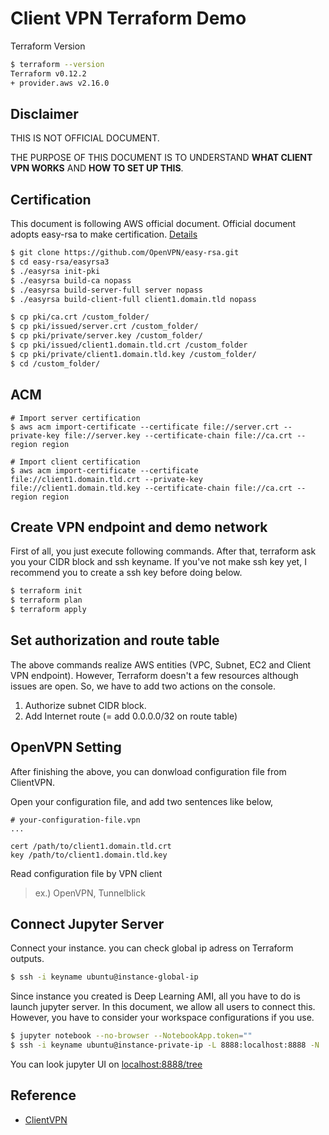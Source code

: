 # Client VPN Terraform Demo

Terraform Version 

```bash
$ terraform --version
Terraform v0.12.2
+ provider.aws v2.16.0
```

## Disclaimer

THIS IS NOT OFFICIAL DOCUMENT. 

THE PURPOSE OF THIS DOCUMENT IS TO UNDERSTAND **WHAT CLIENT VPN WORKS** AND **HOW TO SET UP THIS**.

## Certification
This document is following AWS official document. Official document adopts easy-rsa to make certification.
[Details](https://docs.aws.amazon.com/vpn/latest/clientvpn-admin/cvpn-working-certificates.html)

```bash 
$ git clone https://github.com/OpenVPN/easy-rsa.git
$ cd easy-rsa/easyrsa3
$ ./easyrsa init-pki
$ ./easyrsa build-ca nopass
$ ./easyrsa build-server-full server nopass
$ ./easyrsa build-client-full client1.domain.tld nopass

$ cp pki/ca.crt /custom_folder/
$ cp pki/issued/server.crt /custom_folder/
$ cp pki/private/server.key /custom_folder/
$ cp pki/issued/client1.domain.tld.crt /custom_folder
$ cp pki/private/client1.domain.tld.key /custom_folder/
$ cd /custom_folder/

```

## ACM

```
# Import server certification
$ aws acm import-certificate --certificate file://server.crt --private-key file://server.key --certificate-chain file://ca.crt --region region

# Import client certification
$ aws acm import-certificate --certificate file://client1.domain.tld.crt --private-key file://client1.domain.tld.key --certificate-chain file://ca.crt --region region
```


## Create VPN endpoint and demo network

First of all, you just execute following commands. After that, terraform ask you your CIDR block and ssh keyname. If you've not make ssh key yet, I recommend you to create a ssh key before doing below.

```bash 
$ terraform init
$ terraform plan 
$ terraform apply 
```

## Set authorization and route table

The above commands realize AWS entities (VPC, Subnet, EC2 and Client VPN endpoint). However, Terraform doesn't a few resources although issues are open. So, we have to add two actions on the console.

1. Authorize subnet CIDR block.
2. Add Internet route (= add 0.0.0.0/32 on route table)


## OpenVPN Setting

After finishing the above, you can donwload configuration file from ClientVPN. 

Open your configuration file, and add two sentences like below, 

```
# your-configuration-file.vpn
...

cert /path/to/client1.domain.tld.crt
key /path/to/client1.domain.tld.key
```

Read configuration file by VPN client 
> ex.) OpenVPN, Tunnelblick

## Connect Jupyter Server

Connect your instance. you can check global ip adress on Terraform outputs.

```sh
$ ssh -i keyname ubuntu@instance-global-ip
```

Since instance you created is Deep Learning AMI, all you have to do is launch jupyter server. 
In this document, we allow all users to connect this. However, you have to consider your workspace configurations if you use.

```sh
$ jupyter notebook --no-browser --NotebookApp.token=""
$ ssh -i keyname ubuntu@instance-private-ip -L 8888:localhost:8888 -N 
```

You can look jupyter UI on [localhost:8888/tree](http://localhost:8888/tree)

## Reference

- [ClientVPN](https://docs.aws.amazon.com/ja_jp/vpn/latest/clientvpn-admin/what-is.html)
